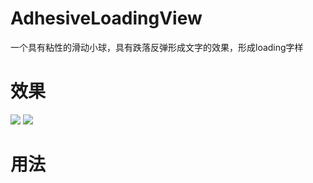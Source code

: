 # AdhesiveLoadingView
一个具有粘性的滑动小球，具有跌落反弹形成文字的效果，形成loading字样

# 效果
![](https://github.com/yxping/AdhesiveLoadingView/raw/master/half1.gif)
![](https://github.com/yxping/AdhesiveLoadingView/raw/master/half2.gif)
# 用法
